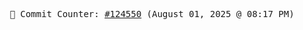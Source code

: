 <p align="center">
    <samp>
        📮 Commit Counter: <a href="https://github.com/Javascript-void0/Javascript-void0/commits/main">#124550</a> (August 01, 2025 @ 08:17 PM)
    </samp>
</p>